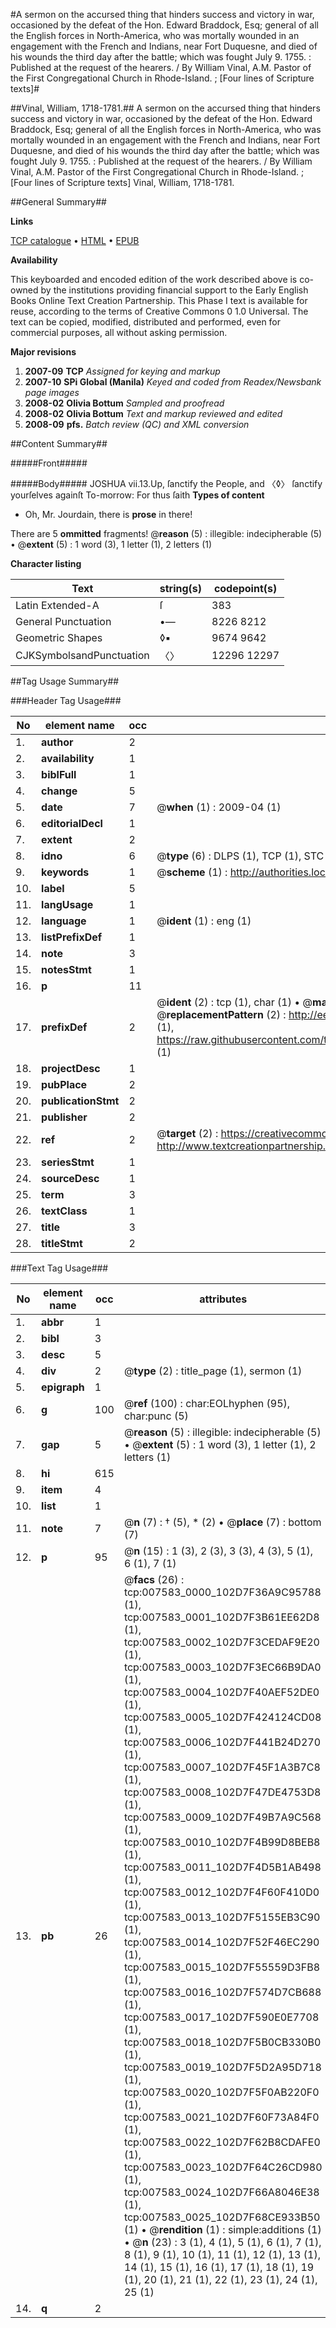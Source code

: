 #A sermon on the accursed thing that hinders success and victory in war, occasioned by the defeat of the Hon. Edward Braddock, Esq; general of all the English forces in North-America, who was mortally wounded in an engagement with the French and Indians, near Fort Duquesne, and died of his wounds the third day after the battle; which was fought July 9. 1755. : Published at the request of the hearers. / By William Vinal, A.M. Pastor of the First Congregational Church in Rhode-Island. ; [Four lines of Scripture texts]#

##Vinal, William, 1718-1781.##
A sermon on the accursed thing that hinders success and victory in war, occasioned by the defeat of the Hon. Edward Braddock, Esq; general of all the English forces in North-America, who was mortally wounded in an engagement with the French and Indians, near Fort Duquesne, and died of his wounds the third day after the battle; which was fought July 9. 1755. : Published at the request of the hearers. / By William Vinal, A.M. Pastor of the First Congregational Church in Rhode-Island. ; [Four lines of Scripture texts]
Vinal, William, 1718-1781.

##General Summary##

**Links**

[TCP catalogue](http://www.ota.ox.ac.uk/tcp/)  • 
[HTML](http://tei.it.ox.ac.uk/tcp/Texts-HTML/free/N05/N05980.html)  • 
[EPUB](http://tei.it.ox.ac.uk/tcp/Texts-EPUB/free/N05/N05980.epub)

**Availability**

This keyboarded and encoded edition of the
	       work described above is co-owned by the institutions
	       providing financial support to the Early English Books
	       Online Text Creation Partnership. This Phase I text is
	       available for reuse, according to the terms of Creative
	       Commons 0 1.0 Universal. The text can be copied,
	       modified, distributed and performed, even for
	       commercial purposes, all without asking permission.

**Major revisions**

1. __2007-09__ __TCP__ *Assigned for keying and markup*
1. __2007-10__ __SPi Global (Manila)__ *Keyed and coded from Readex/Newsbank page images*
1. __2008-02__ __Olivia Bottum__ *Sampled and proofread*
1. __2008-02__ __Olivia Bottum__ *Text and markup reviewed and edited*
1. __2008-09__ __pfs.__ *Batch review (QC) and XML conversion*

##Content Summary##

#####Front#####

#####Body#####
JOSHUA vii.13.Up, ſanctify the People, and 〈◊〉 ſanctify yourſelves againſt To-morrow: For thus ſaith
**Types of content**

  * Oh, Mr. Jourdain, there is **prose** in there!

There are 5 **ommitted** fragments! 
 @__reason__ (5) : illegible: indecipherable (5)  •  @__extent__ (5) : 1 word (3), 1 letter (1), 2 letters (1)

**Character listing**


|Text|string(s)|codepoint(s)|
|---|---|---|
|Latin Extended-A|ſ|383|
|General Punctuation|•—|8226 8212|
|Geometric Shapes|◊▪|9674 9642|
|CJKSymbolsandPunctuation|〈〉|12296 12297|

##Tag Usage Summary##

###Header Tag Usage###

|No|element name|occ|attributes|
|---|---|---|---|
|1.|__author__|2||
|2.|__availability__|1||
|3.|__biblFull__|1||
|4.|__change__|5||
|5.|__date__|7| @__when__ (1) : 2009-04 (1)|
|6.|__editorialDecl__|1||
|7.|__extent__|2||
|8.|__idno__|6| @__type__ (6) : DLPS (1), TCP (1), STC (1), NOTIS (1), IMAGE-SET (1), EVANS-CITATION (1)|
|9.|__keywords__|1| @__scheme__ (1) : http://authorities.loc.gov/ (1)|
|10.|__label__|5||
|11.|__langUsage__|1||
|12.|__language__|1| @__ident__ (1) : eng (1)|
|13.|__listPrefixDef__|1||
|14.|__note__|3||
|15.|__notesStmt__|1||
|16.|__p__|11||
|17.|__prefixDef__|2| @__ident__ (2) : tcp (1), char (1)  •  @__matchPattern__ (2) : ([0-9\-]+):([0-9IVX]+) (1), (.+) (1)  •  @__replacementPattern__ (2) : http://eebo.chadwyck.com/downloadtiff?vid=$1&page=$2 (1), https://raw.githubusercontent.com/textcreationpartnership/Texts/master/tcpchars.xml#$1 (1)|
|18.|__projectDesc__|1||
|19.|__pubPlace__|2||
|20.|__publicationStmt__|2||
|21.|__publisher__|2||
|22.|__ref__|2| @__target__ (2) : https://creativecommons.org/publicdomain/zero/1.0/ (1), http://www.textcreationpartnership.org/docs/. (1)|
|23.|__seriesStmt__|1||
|24.|__sourceDesc__|1||
|25.|__term__|3||
|26.|__textClass__|1||
|27.|__title__|3||
|28.|__titleStmt__|2||


###Text Tag Usage###

|No|element name|occ|attributes|
|---|---|---|---|
|1.|__abbr__|1||
|2.|__bibl__|3||
|3.|__desc__|5||
|4.|__div__|2| @__type__ (2) : title_page (1), sermon (1)|
|5.|__epigraph__|1||
|6.|__g__|100| @__ref__ (100) : char:EOLhyphen (95), char:punc (5)|
|7.|__gap__|5| @__reason__ (5) : illegible: indecipherable (5)  •  @__extent__ (5) : 1 word (3), 1 letter (1), 2 letters (1)|
|8.|__hi__|615||
|9.|__item__|4||
|10.|__list__|1||
|11.|__note__|7| @__n__ (7) : † (5), * (2)  •  @__place__ (7) : bottom (7)|
|12.|__p__|95| @__n__ (15) : 1 (3), 2 (3), 3 (3), 4 (3), 5 (1), 6 (1), 7 (1)|
|13.|__pb__|26| @__facs__ (26) : tcp:007583_0000_102D7F36A9C95788 (1), tcp:007583_0001_102D7F3B61EE62D8 (1), tcp:007583_0002_102D7F3CEDAF9E20 (1), tcp:007583_0003_102D7F3EC66B9DA0 (1), tcp:007583_0004_102D7F40AEF52DE0 (1), tcp:007583_0005_102D7F424124CD08 (1), tcp:007583_0006_102D7F441B24D270 (1), tcp:007583_0007_102D7F45F1A3B7C8 (1), tcp:007583_0008_102D7F47DE4753D8 (1), tcp:007583_0009_102D7F49B7A9C568 (1), tcp:007583_0010_102D7F4B99D8BEB8 (1), tcp:007583_0011_102D7F4D5B1AB498 (1), tcp:007583_0012_102D7F4F60F410D0 (1), tcp:007583_0013_102D7F5155EB3C90 (1), tcp:007583_0014_102D7F52F46EC290 (1), tcp:007583_0015_102D7F55559D3FB8 (1), tcp:007583_0016_102D7F574D7CB688 (1), tcp:007583_0017_102D7F590E0E7708 (1), tcp:007583_0018_102D7F5B0CB330B0 (1), tcp:007583_0019_102D7F5D2A95D718 (1), tcp:007583_0020_102D7F5F0AB220F0 (1), tcp:007583_0021_102D7F60F73A84F0 (1), tcp:007583_0022_102D7F62B8CDAFE0 (1), tcp:007583_0023_102D7F64C26CD980 (1), tcp:007583_0024_102D7F66A8046E38 (1), tcp:007583_0025_102D7F68CE933B50 (1)  •  @__rendition__ (1) : simple:additions (1)  •  @__n__ (23) : 3 (1), 4 (1), 5 (1), 6 (1), 7 (1), 8 (1), 9 (1), 10 (1), 11 (1), 12 (1), 13 (1), 14 (1), 15 (1), 16 (1), 17 (1), 18 (1), 19 (1), 20 (1), 21 (1), 22 (1), 23 (1), 24 (1), 25 (1)|
|14.|__q__|2||
